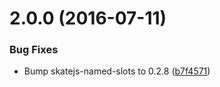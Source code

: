 <a name="2.0.0"></a>
# 2.0.0 (2016-07-11)


### Bug Fixes

* Bump skatejs-named-slots to 0.2.8 ([b7f4571](https://bitbucket.org/atlassian/https://bitbucket.org/atlassian/atlaskit/commits/b7f4571))



